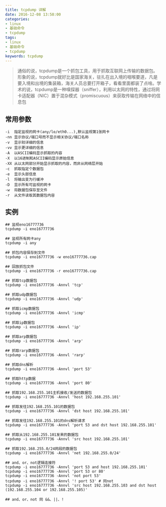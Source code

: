 ```yaml
---
title: tcpdump 详解
date: 2016-12-08 13:58:00
categories:
- linux
- 基础命令
- tcpdump
tags:
- linux
- 基础命令
- tcpdump
keywords: tcpdump
---
```

> 通俗的说，tcpdump是一个抓包工具，用于抓取互联网上传输的数据包。形象的说，tcpdump就好比是国家海关，驻扎在出入境的咽喉要道，凡是要入境和出境的集装箱，海关人员总要打开箱子，看看里面都装了点啥。学术的说，tcpdump是一种嗅探器（sniffer），利用以太网的特性，通过将网卡适配器（NIC）置于混杂模式（promiscuous）来获取传输在网络中的信息包

<!-- more -->

## 常用参数
<pre><code class="language-bash line-numbers">-i  指定监视的网卡(any/lo/eth0...),默认监视第1张网卡
-nn 显示协议/端口号而不显示相关协议/端口名称
-v  显示较详细的信息
-vv 显示更详细的信息
-A  以ASCII编码显示抓取的内容
-X  以16进制和ASCII编码显示原始信息
-XX 从以太网部分开始显示抓取的内容，而非从网络层开始
-c  抓取指定个数据包
-e  显示头部信息
-l  将输出变为行缓冲
-D  显示所有可监视的网卡
-w  将数据包保存至文件
-r  从文件读取其数据包内容
</code></pre>

## 实例
<pre><code class="language-bash line-numbers">## 监视eno16777736
tcpdump -i eno16777736

## 监视所有网卡any
tcpdump -i any

## 抓包内容保存到文件
tcpdump -i eno16777736 -w eno16777736.cap

## 回放抓包文件
tcpdump -i eno16777736 -r eno16777736.cap

## 抓取tcp数据包
tcpdump -i eno16777736 -Annvl 'tcp'

## 抓取udp数据包
tcpdump -i eno16777736 -Annvl 'udp'

## 抓取icmp数据包
tcpdump -i eno16777736 -Annvl 'icmp'

## 抓取ip数据包
tcpdump -i eno16777736 -Annvl 'ip'

## 抓取arp数据包
tcpdump -i eno16777736 -Annvl 'arp'

## 抓取rarp数据包
tcpdump -i eno16777736 -Annvl 'rarp'

## 抓取dns解析
tcpdump -i eno16777736 -Annvl 'port 53'

## 抓取http数据
tcpdump -i eno16777736 -Annvl 'port 80'

## 抓取192.168.255.101主机接收/发送的数据包
tcpdump -i eno16777736 -Annvl 'host 192.168.255.101'

## 抓取发往192.168.255.101的数据包
tcpdump -i eno16777736 -Annvl 'dst host 192.168.255.101'

## 抓取发往192.168.255.101的dns解析请求
tcpdump -i eno16777736 -Annvl 'port 53 and dst host 192.168.255.101'

## 抓取从192.168.255.101发来的数据包
tcpdump -i eno16777736 -Annvl 'src host 192.168.255.101'

## 抓取192.168.255.0/24网段的数据包
tcpdump -i eno16777736 -Annvl 'net 192.168.255.0/24'

## and、or、not逻辑连接符
tcpdump -i eno16777736 -Annvl 'port 53 and host 192.168.255.101'
tcpdump -i eno16777736 -Annvl 'port 53 or 80'
tcpdump -i eno16777736 -Annvl 'not port 53'
tcpdump -i eno16777736 -Annvl '! port 53' # 同not
tcpdump -i eno16777736 -Annvl 'src host 192.168.255.103 and dst host (192.168.255.104 or 192.168.255.105)'

## and、or、not 同 &&、||、!
</code></pre>

